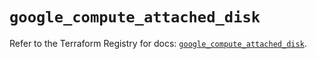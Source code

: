 # `google_compute_attached_disk`

Refer to the Terraform Registry for docs: [`google_compute_attached_disk`](https://registry.terraform.io/providers/hashicorp/google/6.6.0/docs/resources/compute_attached_disk).
